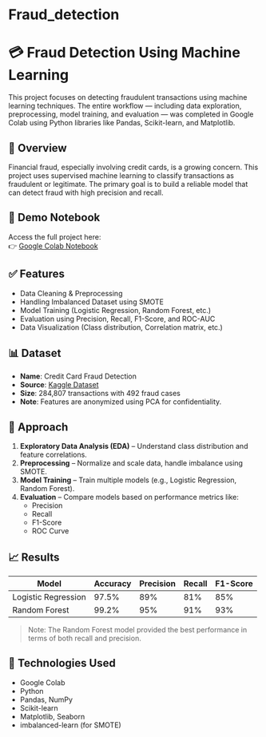 # Fraud_detection
# 💳 Fraud Detection Using Machine Learning

This project focuses on detecting fraudulent transactions using machine learning techniques. The entire workflow — including data exploration, preprocessing, model training, and evaluation — was completed in Google Colab using Python libraries like Pandas, Scikit-learn, and Matplotlib.

## 🧾 Overview

Financial fraud, especially involving credit cards, is a growing concern. This project uses supervised machine learning to classify transactions as fraudulent or legitimate. The primary goal is to build a reliable model that can detect fraud with high precision and recall.

## 📓 Demo Notebook

Access the full project here:  
👉 [Google Colab Notebook](https://colab.research.google.com/drive/YOUR_NOTEBOOK_LINK)

## ✅ Features

- Data Cleaning & Preprocessing
- Handling Imbalanced Dataset using SMOTE
- Model Training (Logistic Regression, Random Forest, etc.)
- Evaluation using Precision, Recall, F1-Score, and ROC-AUC
- Data Visualization (Class distribution, Correlation matrix, etc.)

## 📊 Dataset

- **Name**: Credit Card Fraud Detection
- **Source**: [Kaggle Dataset](https://www.kaggle.com/mlg-ulb/creditcardfraud)
- **Size**: 284,807 transactions with 492 fraud cases
- **Note**: Features are anonymized using PCA for confidentiality.

## 🧠 Approach

1. **Exploratory Data Analysis (EDA)** – Understand class distribution and feature correlations.
2. **Preprocessing** – Normalize and scale data, handle imbalance using SMOTE.
3. **Model Training** – Train multiple models (e.g., Logistic Regression, Random Forest).
4. **Evaluation** – Compare models based on performance metrics like:
   - Precision
   - Recall
   - F1-Score
   - ROC Curve

## 📈 Results

| Model              | Accuracy | Precision | Recall | F1-Score |
|-------------------|----------|-----------|--------|----------|
| Logistic Regression | 97.5%   | 89%       | 81%    | 85%      |
| Random Forest       | 99.2%   | 95%       | 91%    | 93%

> Note: The Random Forest model provided the best performance in terms of both recall and precision.

## 🧰 Technologies Used

- Google Colab
- Python
- Pandas, NumPy
- Scikit-learn
- Matplotlib, Seaborn
- imbalanced-learn (for SMOTE)
